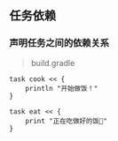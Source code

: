 ## 任务依赖

### 声明任务之间的依赖关系

> build.gradle

```
task cook << {
    println "开始做饭！"
}

task eat << {
    print "正在吃做好的饭🍚"
}

```


